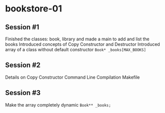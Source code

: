 # bookstore-01

## Session #1
Finished the classes: book, library and made a main to add and list the books
Introduced concepts of Copy Constructor and Destructor
Introduced array of a class without default constructor
`Book* _books[MAX_BOOKS]`

## Session #2
Details on Copy Constructor
Command Line Compilation
Makefile

## Session #3
Make the array completely dynamic
`Book** _books;`

